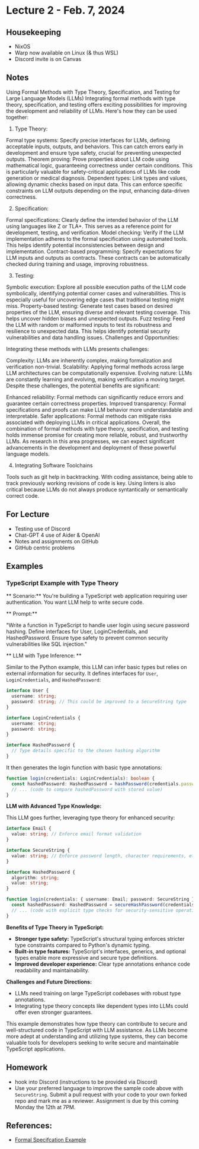 # Lecture 2 - Feb. 7, 2024

## Housekeeping
- NixOS
- Warp now available on Linux (& thus WSL)
- Discord invite is on Canvas

## Notes
Using Formal Methods with Type Theory, Specification, and Testing for Large Language Models (LLMs)
Integrating formal methods with type theory, specification, and testing offers exciting possibilities for improving the development and reliability of LLMs. Here's how they can be used together:

1. Type Theory:

Formal type systems: Specify precise interfaces for LLMs, defining acceptable inputs, outputs, and behaviors. This can catch errors early in development and ensure type safety, crucial for preventing unexpected outputs.
Theorem proving: Prove properties about LLM code using mathematical logic, guaranteeing correctness under certain conditions. This is particularly valuable for safety-critical applications of LLMs like code generation or medical diagnosis.
Dependent types: Link types and values, allowing dynamic checks based on input data. This can enforce specific constraints on LLM outputs depending on the input, enhancing data-driven correctness.

2. Specification:

Formal specifications: Clearly define the intended behavior of the LLM using languages like Z or TLA+. This serves as a reference point for development, testing, and verification.
Model checking: Verify if the LLM implementation adheres to the formal specification using automated tools. This helps identify potential inconsistencies between design and implementation.
Contract-based programming: Specify expectations for LLM inputs and outputs as contracts. These contracts can be automatically checked during training and usage, improving robustness.

3. Testing:

Symbolic execution: Explore all possible execution paths of the LLM code symbolically, identifying potential corner cases and vulnerabilities. This is especially useful for uncovering edge cases that traditional testing might miss.
Property-based testing: Generate test cases based on desired properties of the LLM, ensuring diverse and relevant testing coverage. This helps uncover hidden biases and unexpected outputs.
Fuzz testing: Feed the LLM with random or malformed inputs to test its robustness and resilience to unexpected data. This helps identify potential security vulnerabilities and data handling issues.
Challenges and Opportunities:

Integrating these methods with LLMs presents challenges:

Complexity: LLMs are inherently complex, making formalization and verification non-trivial.
Scalability: Applying formal methods across large LLM architectures can be computationally expensive.
Evolving nature: LLMs are constantly learning and evolving, making verification a moving target.
Despite these challenges, the potential benefits are significant:

Enhanced reliability: Formal methods can significantly reduce errors and guarantee certain correctness properties.
Improved transparency: Formal specifications and proofs can make LLM behavior more understandable and interpretable.
Safer applications: Formal methods can mitigate risks associated with deploying LLMs in critical applications.
Overall, the combination of formal methods with type theory, specification, and testing holds immense promise for creating more reliable, robust, and trustworthy LLMs. As research in this area progresses, we can expect significant advancements in the development and deployment of these powerful language models.

4. Integrating Software Toolchains

Tools such as git help in backtracking. With coding assistance, being able to track previously working revisions of code is key. Using linters is also critical because LLMs do not always produce syntantically or semantically correct code. 


## For Lecture
- Testing use of Discord
- Chat-GPT 4 use of Aider & OpenAI
- Notes and assignments on GitHub
- GitHub centric problems

## Examples
### TypeScript Example with Type Theory

** Scenario:** You're building a TypeScript web application requiring user authentication. You want LLM help to write secure code.

** Prompt:**

"Write a function in TypeScript to handle user login using secure password hashing. Define interfaces for User, LoginCredentials, and HashedPassword. Ensure type safety to prevent common security vulnerabilities like SQL injection."

** LLM with Type Inference: **

Similar to the Python example, this LLM can infer basic types but relies on external information for security. It defines interfaces for `User`, `LoginCredentials`, and `HashedPassword`:

```typescript
interface User {
  username: string;
  password: string; // This could be improved to a SecureString type
}

interface LoginCredentials {
  username: string;
  password: string;
}

interface HashedPassword {
  // Type details specific to the chosen hashing algorithm
}
```

It then generates the login function with basic type annotations:

```typescript
function login(credentials: LoginCredentials): boolean {
  const hashedPassword: HashedPassword = hashPassword(credentials.password); // Consult type library for secure hashing
  // ... (code to compare hashedPassword with stored value)
}
```

**LLM with Advanced Type Knowledge:**

This LLM goes further, leveraging type theory for enhanced security:

```typescript
interface Email {
  value: string; // Enforce email format validation
}

interface SecureString {
  value: string; // Enforce password length, character requirements, etc.
}

interface HashedPassword {
  algorithm: string;
  value: string;
}

function login(credentials: { username: Email; password: SecureString }): boolean {
  const hashedPassword: HashedPassword = secureHashPassword(credentials.password);
  // ... (code with explicit type checks for security-sensitive operations)
}
```

**Benefits of Type Theory in TypeScript:**

* **Stronger type safety:** TypeScript's structural typing enforces stricter type constraints compared to Python's dynamic typing.
* **Built-in type features:** TypeScript's interfaces, generics, and optional types enable more expressive and secure type definitions.
* **Improved developer experience:** Clear type annotations enhance code readability and maintainability.

**Challenges and Future Directions:**

* LLMs need training on large TypeScript codebases with robust type annotations.
* Integrating type theory concepts like dependent types into LLMs could offer even stronger guarantees.

This example demonstrates how type theory can contribute to secure and well-structured code in TypeScript with LLM assistance. As LLMs become more adept at understanding and utilizing type systems, they can become valuable tools for developers seeking to write secure and maintainable TypeScript applications.

## Homework
- hook into Discord (instructions to be provided via Discord)
- Use your preferred language to improve the sample code above with `SecureString`. Submit a pull request with your code to your own forked repo and mark me as a reviewer. Assignment is due by this coming Monday the 12th at 7PM.

## References:
- [Formal Specifcation Example](formalspec.md)
